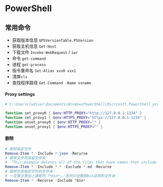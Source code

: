# PowerShell

## 常用命令

- 获取版本信息 `$PSVersionTable.PSVersion`
- 获取主机信息 `Get-Host`
- 下载文件 `Invoke-WebRequest` / `iwr`
- 命令 `get-command`
- 进程 `get-process`
- 指令重命名 `Set-Alias xxx0 xxx1`
- 清屏`cls`
- 查找程序路径 `Get-Command -Name xxname`

#### Proxy settings

```PowerShell
# C:\Users\ludiser\Documents\WindowsPowerShell\Microsoft.PowerShell_profile.ps1

function set_proxy0 { $env:HTTP_PROXY="http://127.0.0.1:1234" }
function set_proxy1 { $env:HTTPS_PROXY="https://127.0.0.1:1234" }
function unset_proxy0 { $env:HTTP_PROXY="" }
function unset_proxy1 { $env:HTTPS_PROXY="" }
```

#### 删除

```PowerShell
# 删除指定文件
Remove-Item * -Include *.json -Recurse
# 删除文件而保留文件夹
# 「This example deletes all of the files that have names that include a dot (.) 」
Remove-Item * -Include *.* -Exclude *.md -Recurse
# 删除包含指定字符的文件夹
# 一定要注意加上通配符「*bin*」，否则只会删除bin这样的文件夹
Remove-Item * -Recurse -Include *bin*

```
